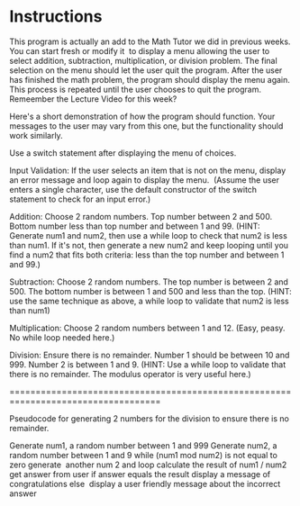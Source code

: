 # Instructions  
This program is actually an add to the Math Tutor we did in previous weeks. You can start fresh or modify it  to display a menu allowing the user to select addition, subtraction, multiplication, or division problem. The final selection on the menu should let the user quit the program. After the user has finished the math problem, the program should display the menu again. This process is repeated until the user chooses to quit the program. Remeember the Lecture Video for this week?

Here's a short demonstration of how the program should function. Your messages to the user may vary from this one, but the functionality should work similarly.




Use a switch statement after displaying the menu of choices.

Input Validation: If the user selects an item that is not on the menu, display an error message and loop again to display the menu.  (Assume the user enters a single character, use the default constructor of the switch statement to check for an input error.)

Addition: Choose 2 random numbers. Top number between 2 and 500. Bottom number less than top number and between 1 and 99. (HINT: Generate num1 and num2, then use a while loop to check that num2 is less than num1. If it's not, then generate a new num2 and keep looping until you find a num2 that fits both criteria: less than the top number and between 1 and 99.)

Subtraction: Choose 2 random numbers. The top number is between 2 and 500. The bottom number is between 1 and 500 and less than the top. (HINT: use the same technique as above, a while loop to validate that num2 is less than num1)

Multiplication: Choose 2 random numbers between 1 and 12. (Easy, peasy. No while loop needed here.)

Division: Ensure there is no remainder. Number 1 should be between 10 and 999. Number 2 is between 1 and 9. (HINT: Use a while loop to validate that there is no remainder. The modulus operator is very useful here.)

===================================================================================

Pseudocode for generating 2 numbers for the division to ensure there is no remainder.

Generate num1, a random number between 1 and 999
Generate num2, a random number between 1 and 9
while (num1 mod num2) is not equal to zero
generate  another num 2 and loop
calculate the result of num1 / num2
get answer from user
if answer equals the result
display a message of congratulations
else 
display a user friendly message about the incorrect answer